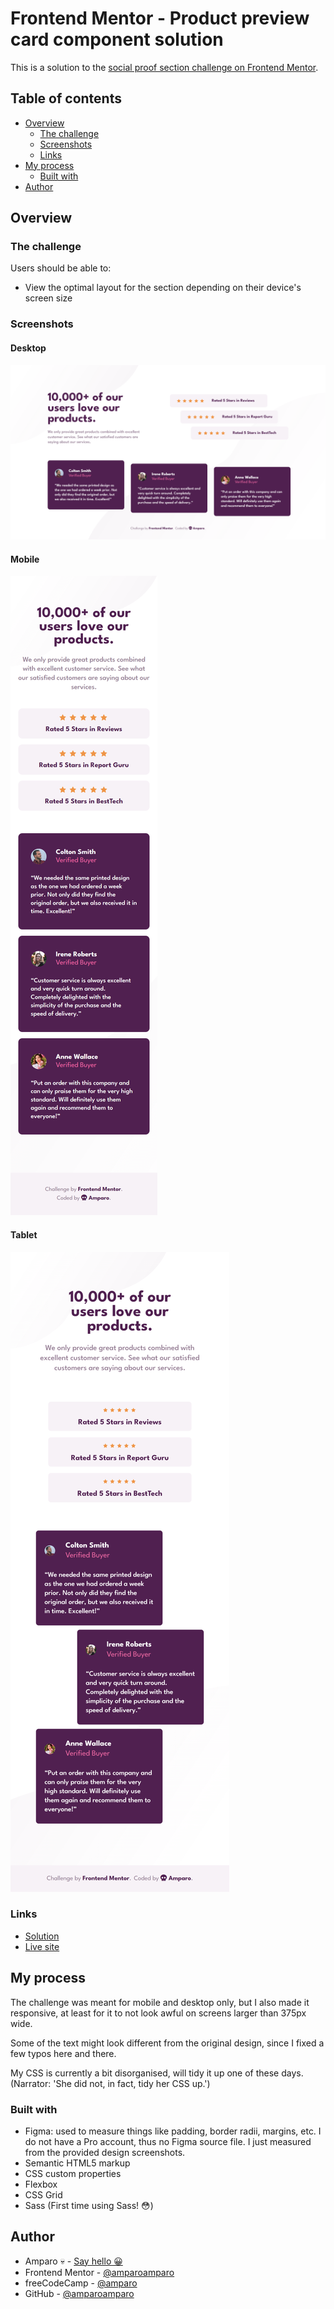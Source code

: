# Frontend Mentor - Product preview card component solution

This is a solution to the [social proof section challenge on Frontend Mentor](https://www.frontendmentor.io/challenges/social-proof-section-6e0qTv_bA).

## Table of contents

- [Overview](#overview)
  - [The challenge](#the-challenge)
  - [Screenshots](#screenshots)
  - [Links](#links)
- [My process](#my-process)
  - [Built with](#built-with)
- [Author](#author)

## Overview

### The challenge

Users should be able to:

- View the optimal layout for the section depending on their device's screen size

### Screenshots

#### Desktop

![Desktop view](screenshots/screenshot-desktop.png)

#### Mobile

![Mobile view](screenshots/screenshot-mobile.png)

#### Tablet

![Tablet view](screenshots/screenshot-tablet.png)

### Links

- [Solution](https://www.frontendmentor.io/solutions/)
- [Live site](https://amparoamparo.github.io/frontendmentor-social-proof-section/)

## My process

The challenge was meant for mobile and desktop only, but I also made it responsive, at least for it to not look awful on screens larger than 375px wide.

Some of the text might look different from the original design, since I fixed a few typos here and there.

My CSS is currently a bit disorganised, will tidy it up one of these days. (Narrator: 'She did not, in fact, tidy her CSS up.')

### Built with

- Figma: used to measure things like padding, border radii, margins, etc. I do not have a Pro account, thus no Figma source file. I just measured from the provided design screenshots.
- Semantic HTML5 markup
- CSS custom properties
- Flexbox
- CSS Grid
- Sass (First time using Sass! 😳)

## Author

- Amparo 💀 - [Say hello 😀](mailto:hello@amparo.ooo?subject=Hello+from+GitHub)
- Frontend Mentor - [@amparoamparo](https://www.frontendmentor.io/profile/amparoamparo)
- freeCodeCamp - [@amparo](https://freecodecamp.org/amparo)
- GitHub - [@amparoamparo](https://www.github.com/amparoamparo)
